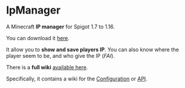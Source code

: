# IpManager

A Minecraft **IP manager** for Spigot 1.7 to 1.16.

You can download it [here](https://www.spigotmc.org/resources/75832/).

It allow you to **show and save players IP**. You can also know where the player seem to be, and who give the IP (_FAI_).

There is a **full wiki** [available here](https://github.com/Elikill58/IpManager/wiki).

Specifically, it contains a wiki for the [Configuration](https://github.com/Elikill58/IpManager/wiki/Configuration) or [API](https://github.com/Elikill58/IpManager/wiki/API).


